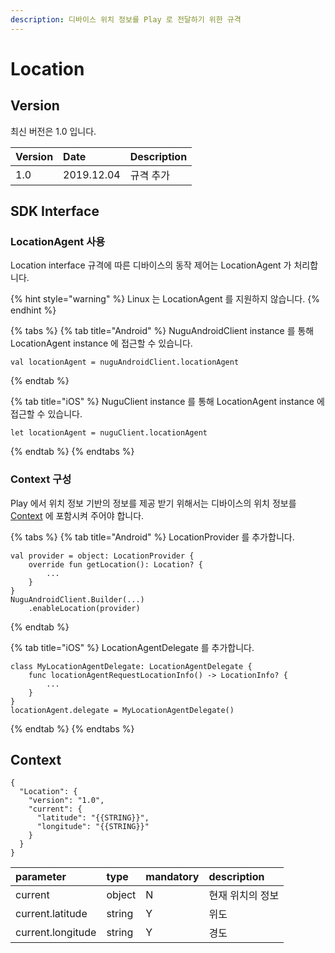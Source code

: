 ```yaml
---
description: 디바이스 위치 정보를 Play 로 전달하기 위한 규격
---
```


# Location

## Version

최신 버전은 1.0 입니다.

| Version | Date | Description |
| :--- | :--- | :--- |
| 1.0 | 2019.12.04 | 규격 추가 |

## SDK Interface

### LocationAgent 사용

Location interface 규격에 따른 디바이스의 동작 제어는 LocationAgent 가 처리합니다.

{% hint style="warning" %}
Linux 는 LocationAgent 를 지원하지 않습니다.
{% endhint %}

{% tabs %}
{% tab title="Android" %}
NuguAndroidClient instance 를 통해 LocationAgent instance 에 접근할 수 있습니다.

```text
val locationAgent = nuguAndroidClient.locationAgent
```
{% endtab %}

{% tab title="iOS" %}
NuguClient instance 를 통해 LocationAgent instance 에 접근할 수 있습니다.

```text
let locationAgent = nuguClient.locationAgent
```
{% endtab %}
{% endtabs %}

### Context 구성

Play 에서 위치 정보 기반의 정보를 제공 받기 위해서는 디바이스의 위치 정보를 [Context](location.md#context) 에 포함시켜 주어야 합니다.

{% tabs %}
{% tab title="Android" %}
LocationProvider 를 추가합니다.

```text
val provider = object: LocationProvider {
    override fun getLocation(): Location? {
        ...
    }
}
NuguAndroidClient.Builder(...)
    .enableLocation(provider)
```
{% endtab %}

{% tab title="iOS" %}
LocationAgentDelegate 를 추가합니다.

```text
class MyLocationAgentDelegate: LocationAgentDelegate {
    func locationAgentRequestLocationInfo() -> LocationInfo? {
        ...
    }
}
locationAgent.delegate = MyLocationAgentDelegate()
```
{% endtab %}
{% endtabs %}

## Context

```text
{
  "Location": {
    "version": "1.0",
    "current": {
      "latitude": "{{STRING}}",
      "longitude": "{{STRING}}"
    }
  }
}
```

| parameter | type | mandatory | description |
| :--- | :--- | :--- | :--- |
| current | object | N | 현재 위치의 정보 |
| current.latitude | string | Y | 위도 |
| current.longitude | string | Y | 경도 |

